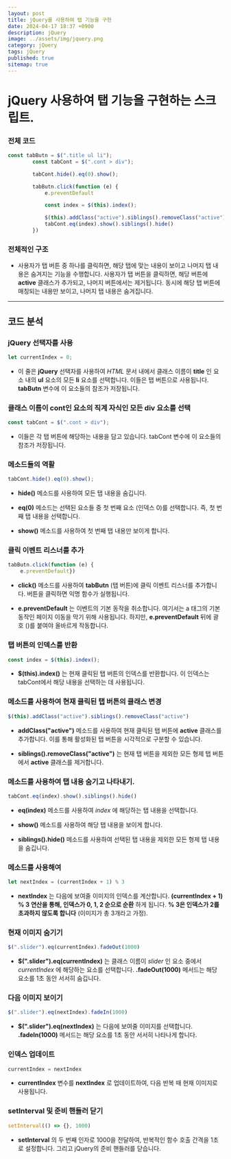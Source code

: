 ```yaml
---
layout: post
title: jQuery를 사용하여 탭 기능을 구현
date: 2024-04-17 18:37 +0900
description: jQuery
image: ../assets/img/jquery.png
category: jQuery
tags: jQuery
published: true
sitemap: true
---
```


# __jQuery__ 사용하여 탭 기능을 구현하는 스크립트.

### 전체 코드

```javascript
const tabButn = $(".title ul li");
        const tabCont = $(".cont > div");

        tabCont.hide().eq(0).show();

        tabButn.click(function (e) {
            e.preventDefault

            const index = $(this).index();

            $(this).addClass("active").siblings().removeClass("active")
            tabCont.eq(index).show().siblings().hide()
        })
```

### 전체적인 구조 <br/>
*  사용자가 탭 버튼 중 하나를 클릭하면, 해당 탭에 맞는 내용이 보이고 나머지 탭 내용은 숨겨지는 기능을 수행합니다. 사용자가 탭 버튼을 클릭하면, 해당 버튼에 __active__ 클래스가 추가되고, 나머지 버튼에서는 제거됩니다. 동시에 해당 탭 버튼에 매칭되는 내용만 보이고, 나머지 탭 내용은 숨겨집니다.<br/>

---

## 코드 분석 <br/>

### __jQuery 선택자를 사용__ <br/>

```javascript
let currentIndex = 0;
```
* 이 줄은 __jQuery__ 선택자를 사용하여 _HTML_ 문서 내에서 클래스 이름이 __title__ 인 요소 내의 __ul__ 요소의 모든 __li__ 요소를 선택합니다. 이들은 탭 버튼으로 사용됩니다. __tabButn__ 변수에 이 요소들의 참조가 저장됩니다.<br/>

### __클래스 이름이 cont인 요소의 직계 자식인 모든 div 요소를 선택__ <br/>

```javascript
const tabCont = $(".cont > div");
```

* 이들은 각 탭 버튼에 해당하는 내용을 담고 있습니다. tabCont 변수에 이 요소들의 참조가 저장됩니다. <br/>

###  __메소드들의 역활__ <br/>

```javascript
tabCont.hide().eq(0).show();
```

* __hide()__ 메소드를 사용하여 모든 탭 내용을 숨깁니다. <br/>

* __eq(0)__ 메소드는 선택된 요소들 중 첫 번째 요소 (인덱스 0)를 선택합니다. 즉, 첫 번째 탭 내용을 선택합니다. <br/>

* __show()__ 메소드를 사용하여 첫 번째 탭 내용만 보이게 합니다. <br/>


### __클릭 이벤트 리스너를 추가__

```javascript
tabButn.click(function (e) {
    e.preventDefault})
```
* __click()__ 메소드를 사용하여 __tabButn__ (탭 버튼)에 클릭 이벤트 리스너를 추가합니다. 버튼을 클릭하면 익명 함수가 실행됩니다. <br/>

* __e.preventDefault__ 는 이벤트의 기본 동작을 취소합니다. 여기서는 a 태그의 기본 동작인 페이지 이동을 막기 위해 사용됩니다. 하지만, __e.preventDefault__ 뒤에 괄호 ()를 붙여야 올바르게 작동합니다. <br/>

### __탭 버튼의 인덱스를 반환__ <br/>

```javascript
const index = $(this).index();
```

* __$(this).index()__ 는 현재 클릭된 탭 버튼의 인덱스를 반환합니다. 이 인덱스는 tabCont에서 해당 내용을 선택하는 데 사용됩니다. <br/>

### __메소드를 사용하여 현재 클릭된 탭 버튼의 클래스 변경__ <br/>

```javascript
$(this).addClass("active").siblings().removeClass("active")
```

* __addClass("active")__ 메소드를 사용하여 현재 클릭된 탭 버튼에 __active__ 클래스를 추가합니다. 이를 통해 활성화된 탭 버튼을 시각적으로 구분할 수 있습니다. <br/>

* __siblings().removeClass("active")__ 는 현재 탭 버튼을 제외한 모든 형제 탭 버튼에서 __active__ 클래스를 제거합니다. <br/>

### __메소드를 사용하여 탭 내용 숨기고 나타내기.__ <br/>

```javascript
tabCont.eq(index).show().siblings().hide()
```

* __eq(index)__ 메소드를 사용하여 _index_ 에 해당하는 탭 내용을 선택합니다. <br/>

* __show()__ 메소드를 사용하여 해당 탭 내용을 보이게 합니다. <br/>

* __siblings().hide()__ 메소드를 사용하여 선택된 탭 내용을 제외한 모든 형제 탭 내용을 숨깁니다. <br/>

### __메소드를 사용해여__ <br/>

```javascript
let nextIndex = (currentIndex + 1) % 3
```

* __nextIndex__ 는 다음에 보여줄 이미지의 인덱스를 계산합니다. __(currentIndex + 1) % 3 연산을 통해, 인덱스가 0, 1, 2 순으로 순환__ 하게 됩니다. __% 3은 인덱스가 2를 초과하지 않도록 합니다__ (이미지가 총 3개라고 가정). <br/>

### __현재 이미지 숨기기__ <br/>

```javascript
$(".slider").eq(currentIndex).fadeOut(1000)
```

* __$(".slider").eq(currentIndex)__ 는 클래스 이름이 _slider_ 인 요소 중에서 _currentIndex_ 에 해당하는 요소를 선택합니다. __.fadeOut(1000)__ 메서드는 해당 요소를 1초 동안 서서히 숨깁니다. <br/>

### __다음 이미지 보이기__ <br/>

```javascript
$(".slider").eq(nextIndex).fadeIn(1000)
```

* __$(".slider").eq(nextIndex)__ 는 다음에 보여줄 이미지를 선택합니다. __.fadeIn(1000)__ 메서드는 해당 요소를 1초 동안 서서히 나타나게 합니다. <br/>

### __인덱스 업데이트__ <br/>

```javascript
currentIndex = nextIndex
```

* __currentIndex__ 변수를 __nextIndex__ 로 업데이트하여, 다음 반복 때 현재 이미지로 사용됩니다. <br/>

### __setInterval 및 준비 핸들러 닫기__ <br/>

```javascript
setInterval(() => {}, 1000)
```

* __setInterval__ 의 두 번째 인자로 1000을 전달하여, 반복적인 함수 호출 간격을 1초로 설정합니다. 그리고 jQuery의 준비 핸들러를 닫습니다. <br/>
